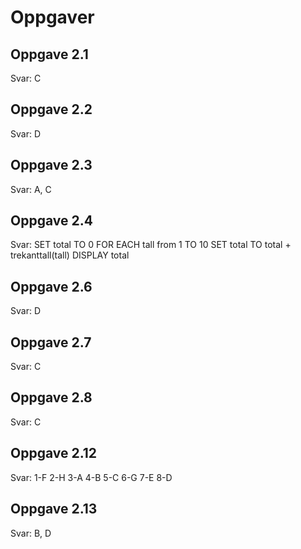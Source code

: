 # Oppgaver

## Oppgave 2.1

Svar: C

## Oppgave 2.2

Svar: D

## Oppgave 2.3

Svar: A, C

## Oppgave 2.4

Svar: 
SET total TO 0
FOR EACH tall from 1 TO 10
  SET total TO total + trekanttall(tall)
DISPLAY total

## Oppgave 2.6

Svar: D

## Oppgave 2.7

Svar: C

## Oppgave 2.8

Svar: C

## Oppgave 2.12

Svar:
1-F
2-H
3-A
4-B
5-C
6-G
7-E
8-D


## Oppgave 2.13

Svar: B, D




